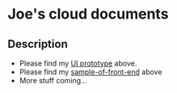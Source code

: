 # Joe's cloud documents

## Description
  - Please find my [UI prototype](https://github.com/sfpprxy/myhub/tree/master/UI%20Prototype) above.
  - Please find my [sample-of-front-end](https://github.com/sfpprxy/myhub/tree/master/sample-of-front-end) above
  - More stuff coming...

